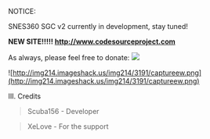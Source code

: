 NOTICE:

SNES360 SGC v2 currently in development, stay tuned!

<b>NEW SITE!!!!! <a href='http://www.codesourceproject.com'>http://www.codesourceproject.com</a></b>

As always, please feel free to donate:
[![](https://www.paypal.com/en_AU/i/btn/btn_donateCC_LG.gif)](https://www.paypal.com/cgi-bin/webscr?cmd=_donations&business=VR9QCC2FUXDDU&lc=AU&item_name=Snes360%20Save%20Game%20Converter&currency_code=AUD&bn=PP%2dDonationsBF%3abtn_donateCC_LG%2egif%3aNonHosted)

![http://img214.imageshack.us/img214/3191/captureew.png](http://img214.imageshack.us/img214/3191/captureew.png)

III. Credits


> Scuba156 - Developer

> XeLove - For the support